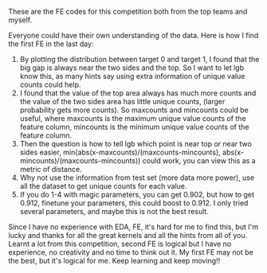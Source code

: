 These are the FE codes for this competition both from the top teams and myself.<br/>

Everyone could have their own understanding of the data. Here is how I find the first FE in the last day:<br/>

1. By plotting the distribution between target 0 and target 1, I found that the big gap is always near the two sides and the top. So I want to let lgb know this, as many hints say using extra information of unique value counts could help.<br/>
2. I found that the value of the top area always has much more counts and the value of the two sides area has little unique counts, (larger probability gets more counts). So maxcounts and mincounts could be useful, where maxcounts is the maximum unique value counts of the feature column, mincounts is the minimum unique value counts of the feature column.<br/>
3. Then the question is how to tell lgb which point is near top or near two sides easier, min(abs(x-maxcounts)/(maxcounts-mincounts), abs(x-mincounts)/(maxcounts-mincounts)) could work, you can view this as a metric of distance.<br/>
4. Why not use the information from test set (more data more power), use all the dataset to get unique counts for each value.
5. If you do 1-4 with magic parameters, you can get 0.902, but how to get 0.912, finetune your parameters, this could boost to 0.912. I only tried several parameters, and maybe this is not the best result.<br/>

Since I have no experience with EDA, FE, it's hard for me to find this, but I'm lucky and thanks for all the great kernels and all the hints from all of you. Learnt a lot from this competition, second FE is logical but I have no experience, no creativity and no time to think out it. My first FE may not be the best, but it's logical for me. Keep learning and keep moving!!
